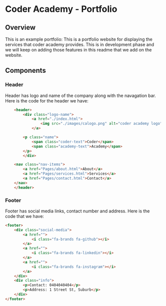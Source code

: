 # Coder Academy - Portfolio

##  Overview
This is an example portfolio:
This is a portfolio website for displaying the services that coder academy provides. This is in development phase and we will keep on adding those features in this readme that we add on the website.

## Components


### Header
Header has logo and name of the company along with the navagation bar. Here is the code for the header we have:

```html
    <header>
        <div class="logo-name">
            <a href="./index.html">
                <img src="./images/calogo.png" alt="coder academy logo">
            </a>

        <p class="name">
            <span class="coder-text">Coder</span>
            <span class="academy-text">Academy</span>
        </p>
        </div>

    <nav class="nav-items">
        <a href="Pages/about.html">About</a>
        <a href="Pages/services.html">Services</a>
        <a href="Pages/contact.html">Contact</a>
    </nav>
    </header>
```


### Footer
Footer has social media links, contact number and address. Here is the code that we have:

```html
<footer>
    <div class="social-media">
        <a href="">
            <i class="fa-brands fa-github"></i>
        </a>
        <a href="">
            <i class="fa-brands fa-linkedin"></i>
        </a>
        <a href="">
            <i class="fa-brands fa-instagram"></i>
        </a>
    </div>
    <div class="info">
        <p>Contact: 0404040404</p>
        <p>Address: 1 Street St, Suburb</p>
    </div>
</footer>
```